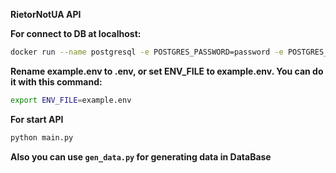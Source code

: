 **RietorNotUA API**

**For connect to DB at localhost:**

```bash
docker run --name postgresql -e POSTGRES_PASSWORD=password -e POSTGRES_USER=user -e POSTGRES_DB=db_name -p 5432:5432 -d postgres:16.2-alpine
```

**Rename example.env to .env, or set ENV_FILE to example.env. You can do it with this command:**

```bash
export ENV_FILE=example.env
```

**For start API**

```bash
python main.py
```

**Also you can use ```gen_data.py``` for generating data in DataBase**